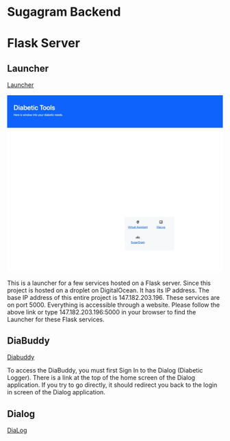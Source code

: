 Sugagram Backend
================

# Flask Server

## Launcher
[Launcher](http://147.182.203.196:5000/)

![Launcher](Launcher.jpg "Launcher")

This is a launcher for a few services hosted on a Flask server.  Since this project is hosted on a droplet on DigitalOcean.
It has its IP address. The base IP address of this entire project is 147.182.203.196.  These services are on port 5000. Everything is
accessible through a website. Please follow the above link or type 147.182.203.196:5000 in your browser to find the Launcher for these
Flask services.

## DiaBuddy
[Diabuddy](http://147.182.203.196:5000/DiaBuddy)

To access the DiaBuddy, you must first Sign In to the Dialog (Diabetic Logger). There is a link at the top of the home screen of the 
Dialog application. If you try to go directly, it should redirect you back to the login in screen of the Dialog application.


## Dialog
[DiaLog](http://147.182.203.196:5000/SignIn)
